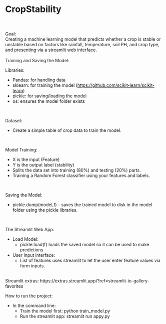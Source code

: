 # CropStability
<br/>
<br/>
Goal:
<br/>
Creating a machine learning model that predicts whether a crop is stable or unstable based on factors like rainfall, temperature, soil PH, and crop type, and presenting via a streamlit web interface.
<br/>
<br/>
Training and Saving the Model:
<br/>

Libraries:
  * Pandas: for handling data
  * sklearn: for training the model (https://github.com/scikit-learn/scikit-learn)
  * pickle: for saving/loading the model
  * os: ensures the model folder exists

<br/>

Dataset:
* Create a simple table of crop data to train the model.

<br/>

Model Training:
* X is the input (Feature)
* Y is the output label (stability)
* Splits the data set into training (80%) and testing (20%) parts.
* Training a Random Forest classifier using your features and labels.
 
<br/>

Saving the Model:
* pickle.dump(model,f) - saves the trained model to disk in the model folder using the pickle libraries.

<br/>

The Streamlit Web App:
* Load Model:
   * pickle.load(f) loads the saved model so it can be used to make predictions
* User Input interface:
   * List of features uses streamlit to let the user enter feature values via form inputs.
<br/>
Streamlit extras: https://extras.streamlit.app/?ref=streamlit-io-gallery-favorites
<br/>

How to run the project:
* In the command line:
   * Train the model first: python train_model.py
   * Run the streamlit app: streamlit run appy.py
 

